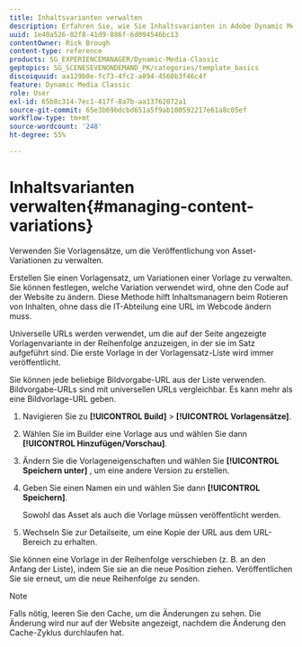 ```yaml
---
title: Inhaltsvarianten verwalten
description: Erfahren Sie, wie Sie Inhaltsvarianten in Adobe Dynamic Media Classic verwalten.
uuid: 1e40a526-02f8-41d9-886f-6d094546bc13
contentOwner: Rick Brough
content-type: reference
products: SG_EXPERIENCEMANAGER/Dynamic-Media-Classic
geptopics: SG_SCENESEVENONDEMAND_PK/categories/template_basics
discoiquuid: aa129b0e-fc73-4fc2-a894-4560b3f46c4f
feature: Dynamic Media Classic
role: User
exl-id: 65b8c314-7ec1-417f-8a7b-aa13762072a1
source-git-commit: 65e3b69bdcbd651a5f9ab100592217e61a8c05ef
workflow-type: tm+mt
source-wordcount: '248'
ht-degree: 55%

---
```


# Inhaltsvarianten verwalten{#managing-content-variations}

Verwenden Sie Vorlagensätze, um die Veröffentlichung von Asset-Variationen zu verwalten.

Erstellen Sie einen Vorlagensatz, um Variationen einer Vorlage zu verwalten. Sie können festlegen, welche Variation verwendet wird, ohne den Code auf der Website zu ändern. Diese Methode hilft Inhaltsmanagern beim Rotieren von Inhalten, ohne dass die IT-Abteilung eine URL im Webcode ändern muss.

Universelle URLs werden verwendet, um die auf der Seite angezeigte Vorlagenvariante in der Reihenfolge anzuzeigen, in der sie im Satz aufgeführt sind. Die erste Vorlage in der Vorlagensatz-Liste wird immer veröffentlicht.

Sie können jede beliebige Bildvorgabe-URL aus der Liste verwenden. Bildvorgabe-URLs sind mit universellen URLs vergleichbar. Es kann mehr als eine Bildvorlage-URL geben.

1. Navigieren Sie zu **[!UICONTROL Build]** > **[!UICONTROL Vorlagensätze]**.
1. Wählen Sie im Builder eine Vorlage aus und wählen Sie dann **[!UICONTROL Hinzufügen/Vorschau]**.
1. Ändern Sie die Vorlageneigenschaften und wählen Sie **[!UICONTROL Speichern unter]** , um eine andere Version zu erstellen.
1. Geben Sie einen Namen ein und wählen Sie dann **[!UICONTROL Speichern]**.

   Sowohl das Asset als auch die Vorlage müssen veröffentlicht werden.

1. Wechseln Sie zur Detailseite, um eine Kopie der URL aus dem URL-Bereich zu erhalten.

Sie können eine Vorlage in der Reihenfolge verschieben (z. B. an den Anfang der Liste), indem Sie sie an die neue Position ziehen. Veröffentlichen Sie sie erneut, um die neue Reihenfolge zu senden.

>[!NOTE]
>
>Falls nötig, leeren Sie den Cache, um die Änderungen zu sehen. Die Änderung wird nur auf der Website angezeigt, nachdem die Änderung den Cache-Zyklus durchlaufen hat.
